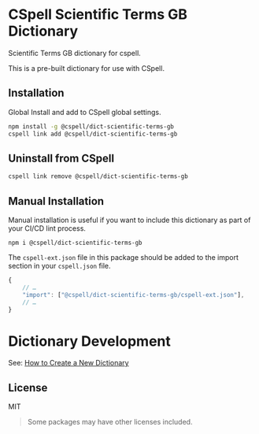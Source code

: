 # CSpell Scientific Terms GB Dictionary

Scientific Terms GB dictionary for cspell.

This is a pre-built dictionary for use with CSpell.

## Installation

Global Install and add to CSpell global settings.

```sh
npm install -g @cspell/dict-scientific-terms-gb
cspell link add @cspell/dict-scientific-terms-gb
```

## Uninstall from CSpell

```sh
cspell link remove @cspell/dict-scientific-terms-gb
```

## Manual Installation

Manual installation is useful if you want to include this dictionary as part of your CI/CD lint process.

```
npm i @cspell/dict-scientific-terms-gb
```

The `cspell-ext.json` file in this package should be added to the import section in your `cspell.json` file.

```javascript
{
    // …
    "import": ["@cspell/dict-scientific-terms-gb/cspell-ext.json"],
    // …
}
```

# Dictionary Development

See: [How to Create a New Dictionary](https://github.com/streetsidesoftware/cspell-dicts#how-to-create-a-new-dictionary)

## License

MIT

> Some packages may have other licenses included.

<!--- @@inject: ../../static/footer.md --->
